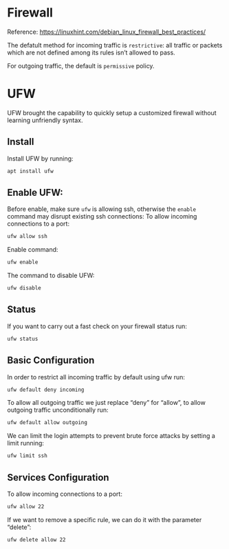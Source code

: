 # Firewall

Reference:
https://linuxhint.com/debian_linux_firewall_best_practices/

The defatult method for incoming traffic is `restrictive`: all traffic or packets which are not defined among its rules isn’t allowed to pass.

For outgoing traffic, the default is `permissive` policy.


# UFW

UFW brought the capability to quickly setup a customized firewall without learning unfriendly syntax.


## Install

Install UFW by running:
```bash
apt install ufw
``` 

## Enable UFW:

Before enable, make sure `ufw` is allowing ssh, otherwise the `enable` command may disrupt existing ssh connections:
To allow incoming connections to a port:
```bash
ufw allow ssh
```

Enable command:
```bash
ufw enable
```

The command to disable UFW:
```bash
ufw disable
```

## Status

If you want to carry out a fast check on your firewall status run:

```bash
ufw status
```


## Basic Configuration

In order to restrict all incoming traffic by default using ufw run:

```bash
ufw default deny incoming
```

To allow all outgoing traffic we just replace “deny” for “allow”, to allow outgoing traffic unconditionally run:

```bash
ufw default allow outgoing 
```

We can limit the login attempts to prevent brute force attacks by setting a limit running:
```bash
ufw limit ssh
```


## Services Configuration

To allow incoming connections to a port:
```bash
ufw allow 22
```

If we want to remove a specific rule, we can do it with the parameter “delete”:
```bash
ufw delete allow 22
```

